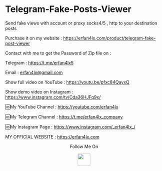 # Telegram-Fake-Posts-Viewer
Send fake views with account or proxy socks4/5 , http to your destination posts

Purchase it on my website : https://erfan4lx.com/product/telegram-fake-post-viewer

Contact with me to get the Password of Zip file on :

 Telegram : https://t.me/erfan4lx5
  
 Email : erfan4lx@gmail.com

Show full video on YouTube : https://youtu.be/pfxc84QayxQ

Show demo video on Instagram : https://www.instagram.com/tv/Cda36HJFq9x/
 
🆔My YouTube Channel : https://youtube.com/erfan4lx

🆔My Telegram Channel : https://t.me/erfan4lx_company

🆔My Instagram Page : https://www.instagram.com/_erfan4lx_/

 MY OFFICIAL WEBSITE : https://erfan4lx.com

<p align="center">
  Follow Me On
</p>
<p align="center">
  <a href="https://www.youtube.com/c/erfan4lx?sub_confirmation=1">
    <img src="https://www.iconsdb.com/icons/preview/black/youtube-4-xxl.png" width="40" height="40">
  </a>
</p>
